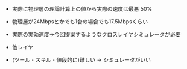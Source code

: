 
- 実際に物理層の理論計算上の値から実際の速度は最悪 50%

- 物理層が24Mbpsとかでも1台の場合でも17.5Mbpsくらい
- 実際の実効速度->今回提案するようなクロスレイヤシミュレータが必要

- 他レイヤ
- (ツール・スキル・値段的に)難しい -> シミュレータがいい
